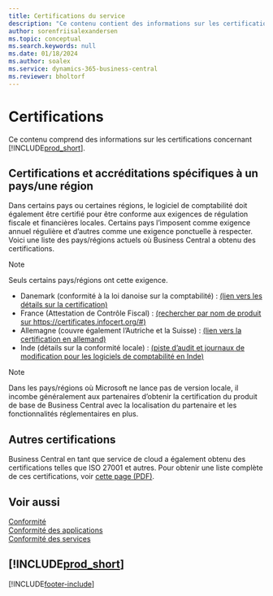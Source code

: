 ```yaml
---
title: Certifications du service
description: "Ce contenu contient des informations sur les certifications relatives à Business\_Central, telles que les certifications et accréditations spécifiques à une région."
author: sorenfriisalexandersen
ms.topic: conceptual
ms.search.keywords: null
ms.date: 01/18/2024
ms.author: soalex
ms.service: dynamics-365-business-central
ms.reviewer: bholtorf
---
```


# Certifications

Ce contenu comprend des informations sur les certifications concernant [!INCLUDE[prod_short](../includes/prod_short.md)].  

## Certifications et accréditations spécifiques à un pays/une région

Dans certains pays ou certaines régions, le logiciel de comptabilité doit également être certifié pour être conforme aux exigences de régulation fiscale et financières locales. Certains pays l’imposent comme exigence annuel régulière et d’autres comme une exigence ponctuelle à respecter. Voici une liste des pays/régions actuels où Business Central a obtenu des certifications.

> [!NOTE]
> Seuls certains pays/régions ont cette exigence.

- Danemark (conformité à la loi danoise sur la comptabilité) : [(lien vers les détails sur la certification)](../localfunctionality/denmark/compliance-denmark.md)
- France (Attestation de Contrôle Fiscal) : [(rechercher par nom de produit sur https://certificates.infocert.org/#)](https://certificates.infocert.org/#)  
- Allemagne (couvre également l’Autriche et la Suisse) : [(lien vers la certification en allemand)](https://swb.bdo.de/certificate/MS_D365BC_PS_880_DE_2018)
- Inde (détails sur la conformité locale) : [(piste d’audit et journaux de modification pour les logiciels de comptabilité en Inde)](../localfunctionality/india/india-audit-trail-edit-logs-accounting-software.md)

> [!NOTE]  
> Dans les pays/régions où Microsoft ne lance pas de version locale, il incombe généralement aux partenaires d’obtenir la certification du produit de base de Business Central avec la localisation du partenaire et les fonctionnalités réglementaires en plus.

## Autres certifications

Business Central en tant que service de cloud a également obtenu des certifications telles que ISO 27001 et autres. Pour obtenir une liste complète de ces certifications, voir [cette page (PDF)](https://aka.ms/d365-compliance-list).

## Voir aussi

[Conformité](compliance-overview.md)  
[Conformité des applications](compliance-application-compliance.md)  
[Conformité des services](compliance-service-compliance.md)  

## [!INCLUDE[prod_short](../includes/free_trial_md.md)]  


[!INCLUDE[footer-include](../includes/footer-banner.md)]
